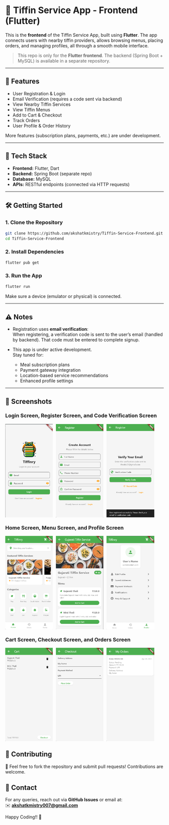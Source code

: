 # 🍱 Tiffin Service App - Frontend (Flutter)

This is the **frontend** of the Tiffin Service App, built using **Flutter**. The app connects users with nearby tiffin providers, allows browsing menus, placing orders, and managing profiles, all through a smooth mobile interface.

>  This repo is only for the **Flutter frontend**. The backend (Spring Boot + MySQL) is available in a separate repository.

---

## 📲 Features

-  User Registration & Login
-  Email Verification (requires a code sent via backend)
-  View Nearby Tiffin Services
-  View Tiffin Menus
-  Add to Cart & Checkout
-  Track Orders
-  User Profile & Order History

More features (subscription plans, payments, etc.) are under development.

---

## 🧰 Tech Stack

- **Frontend:** Flutter, Dart
- **Backend:** Spring Boot (separate repo)
- **Database:** MySQL
- **APIs:** RESTful endpoints (connected via HTTP requests)

---

## 🛠️ Getting Started

### 1. Clone the Repository

```bash
git clone https://github.com/akshatkmistry/Tiffin-Service-Frontend.git
cd Tiffin-Service-Frontend
```

### 2. Install Dependencies

```bash
flutter pub get
```

### 3. Run the App

```bash
flutter run
```

Make sure a device (emulator or physical) is connected.

---

## ⚠️ Notes

- Registration uses **email verification**:  
  When registering, a verification code is sent to the user’s email (handled by backend). That code must be entered to complete signup.

- This app is under active development.  
  Stay tuned for:
  - Meal subscription plans
  - Payment gateway integration
  - Location-based service recommendations
  - Enhanced profile settings

---

## 📸 Screenshots

### Login Screen, Register Screen, and Code Verification Screen
<div style="display: flex; flex-wrap: wrap; gap: 10px;">
  <img src="assets/screenshots/Login.png" alt="Login Screen" style="width: 30%;">
  <img src="assets/screenshots/Register.png" alt="Register Screen" style="width: 30%;">
  <img src="assets/screenshots/Verify.png" alt="Code Verification Screen" style="width: 30%;">
</div>

### Home Screen, Menu Screen, and Profile Screen
<div style="display: flex; flex-wrap: wrap; gap: 10px;">
  <img src="assets/screenshots/home.png" alt="Home Screen" style="width: 30%;">
  <img src="assets/screenshots/MenuScreen.png" alt="Menu Screen" style="width: 30%;">
  <img src="assets/screenshots/profile.png" alt="Profile Screen" style="width: 30%;">
</div>

### Cart Screen, Checkout Screen, and Orders Screen
<div style="display: flex; flex-wrap: wrap; gap: 10px;">
  <img src="assets/screenshots/cart.png" alt="Cart Screen" style="width: 30%;">
  <img src="assets/screenshots/checkout.png" alt="Checkout Screen" style="width: 30%;">
  <img src="assets/screenshots/orders.png" alt="Orders Screen" style="width: 30%;">
</div>

## 🤝 Contributing
🚀 Feel free to fork the repository and submit pull requests! Contributions are welcome.  


## 📧 Contact
For any queries, reach out via **GitHub Issues** or email at:  
✉️ **akshatkmistry007@gmail.com**  

Happy Coding!! 🎉

